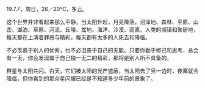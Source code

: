 <link href="../../css/style.css" rel="stylesheet" type="text/css" />

<span class="fzzy">19.7.7，周日，26／20℃，多云。

<div class="p">

这个世界并非看起来那么平静。当太阳升起，月亮降落，沼泽地、森林、平原、山峦、湖泊、草原、河流、丘陵、盆地、海洋、沙漠、高原。人类的城镇和聚居地，每天都在上演着罪恶与精彩。每天都有太多的人死去和降临。

不必羡慕于别人的优秀，也不必沮丧于自己的无能。只要你勤于修己和思考，总会有一天，你会发现属于自己独一无二的精彩，那将是别人所不具备的。

群星与太阳共闪。白天，它们被太阳的光芒遮蔽，当太阳去了另一边时，夜幕就会降临，但你看到的那众星闪耀已经是不知道多少年前的景象了。

